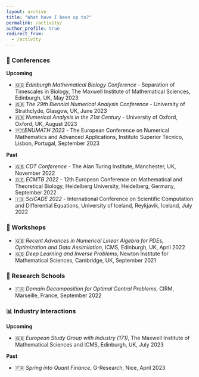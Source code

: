 ```yaml
---
layout: archive
title: "What have I been up to?"
permalink: /activity/
author_profile: true
redirect_from: 
  - /activity
---
```

### :school_satchel: Conferences

**Upcoming**

* :uk: *Edinburgh Mathematical Biology Conference* - Separation of Timescales in Biology, The Maxwell Institute of Mathematical Sciences, Edinburgh, UK, May 2023
* :uk: *The 29th Biennial Numerical Analysis Conference* - University of Strathclyde, Glasgow, UK, June 2023
* :uk: *Numerical Analysis in the 21st Century* - University of Oxford, Oxford, UK, August 2023
* :portugal:*ENUMATH 2023* - The European Conference on Numerical Mathematics and Advanced Applications, Instituto Superior Técnico, Lisbon, Portugal, September 2023

**Past**

* :uk: *CDT Conference* - The Alan Turing Institute, Manchester, UK, November 2022
* :de: *ECMTB 2022* - 12th European Conference on Mathematical and Theoretical Biology, Heidelberg University, Heidelberg, Germany, September 2022
* :iceland: *SciCADE 2022* -  International Conference on Scientific Computation and Differential Equations, University of Iceland, Reykjavík, Iceland, July 2022

### :memo: Workshops
* :uk: *Recent Advances in Numerical Linear Algebra for PDEs, Optimization and Data Assimilation*, ICMS, Edinburgh, UK, April 2022
* :uk: *Deep Learning and Inverse Problems*, Newton Institute for Mathematical Sciences, Cambridge, UK, September 2021

### :notebook_with_decorative_cover: Research Schools
* :fr: *Domain Decomposition for Optimal Control Problems*, CIRM, Marseille, France, September 2022

### :bar_chart: Industry interactions

**Upcoming**

* :uk: *European Study Group with Industry (171)*, The Maxwell Institute of Mathematical Sciences and ICMS, Edinburgh, UK, July 2023

**Past**

* :fr: *Spring into Quant Finance*, G-Research, Nice, April 2023
